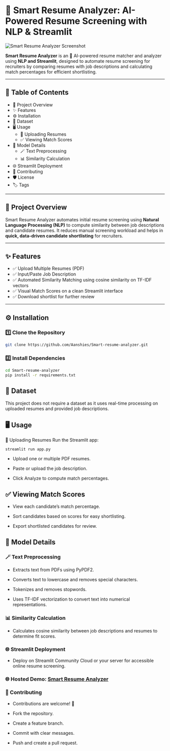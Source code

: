 # 📝 Smart Resume Analyzer: AI-Powered Resume Screening with NLP & Streamlit
![Smart Resume Analyzer Screenshot](https://github.com/user-attachments/assets/c6126feb-5b89-45d1-b996-1d849f6f45b0)

**Smart Resume Analyzer** is an 🤖 AI-powered resume matcher and analyzer using **NLP and Streamlit**, designed to automate resume screening for recruiters by comparing resumes with job descriptions and calculating match percentages for efficient shortlisting.

---

## 📑 Table of Contents

- 🚀 Project Overview
- ✨ Features
- ⚙️ Installation
- 📂 Dataset
- 🖥️ Usage
  - 📄 Uploading Resumes
  - ✅ Viewing Match Scores
- 🧠 Model Details
  - 🪄 Text Preprocessing
  - 📊 Similarity Calculation
- 🌐 Streamlit Deployment
- 🤝 Contributing
- 🛡️ License
- 🏷️ Tags

---

## 🚀 Project Overview

Smart Resume Analyzer automates initial resume screening using **Natural Language Processing (NLP)** to compute similarity between job descriptions and candidate resumes. It reduces manual screening workload and helps in **quick, data-driven candidate shortlisting** for recruiters.

---

## ✨ Features

- ✅ Upload Multiple Resumes (PDF)
- ✅ Input/Paste Job Description
- ✅ Automated Similarity Matching using cosine similarity on TF-IDF vectors
- ✅ Visual Match Scores on a clean Streamlit interface
- ✅ Download shortlist for further review

---

## ⚙️ Installation

### 1️⃣ Clone the Repository

```bash
git clone https://github.com/Aanshies/Smart-resume-analyzer.git
```

### 2️⃣ Install Dependencies
```bash
cd Smart-resume-analyzer
pip install -r requirements.txt
```

## 📂 Dataset
This project does not require a dataset as it uses real-time processing on uploaded resumes and provided job descriptions.

## 🖥️ Usage
📄 Uploading Resumes
Run the Streamlit app:
```bash
streamlit run app.py
```
- Upload one or multiple PDF resumes.

- Paste or upload the job description.

- Click Analyze to compute match percentages.

## ✅ Viewing Match Scores
- View each candidate’s match percentage.

- Sort candidates based on scores for easy shortlisting.

- Export shortlisted candidates for review.

## 🧠 Model Details
### 🪄 Text Preprocessing
- Extracts text from PDFs using PyPDF2.

- Converts text to lowercase and removes special characters.

- Tokenizes and removes stopwords.

- Uses TF-IDF vectorization to convert text into numerical representations.

### 📊 Similarity Calculation
- Calculates cosine similarity between job descriptions and resumes to determine fit scores.

### 🌐 Streamlit Deployment
- Deploy on Streamlit Community Cloud or your server for accessible online resume screening.

### 🌐 Hosted Demo: [Smart Resume Analyzer](https://smart-resume-analyzer-gfasvzsc8zorpqpjburbhc.streamlit.app/)

### 🤝 Contributing
- Contributions are welcome! 🚀

- Fork the repository.

- Create a feature branch.

- Commit with clear messages.

- Push and create a pull request.



